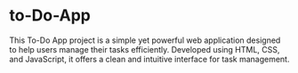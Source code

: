 # to-Do-App
This To-Do App project is a simple yet powerful web application designed to help users manage their tasks efficiently. Developed using HTML, CSS, and JavaScript, it offers a clean and intuitive interface for task management.
